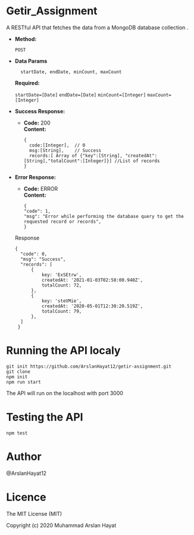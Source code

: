 # Getir_Assignment
A RESTful API that fetches the data from a MongoDB database collection .

* **Method:**
  
   `POST`

* **Data Params**

  ```
    startDate, endDate, minCount, maxCount
  ```
   **Required:**
 
   `startDate=[Date]`
   `endDate=[Date]`
   `minCount=[Integer]`
   `maxCount=[Integer]`
   
* **Success Response:**
  
  * **Code:** 200 <br />
    **Content:** 
     ``` 
    {  
       code:[Integer],  // 0
       msg:[String],    // Success
       records:[ Array of {"key":[String], "createdAt":[String],"totalCount":[Integer]}] //List of records
    }
    ```

* **Error Response:**


  * **Code:**  ERROR <br />
    **Content:**
      ```
      {
      "code": 1,
      "msg": "Error while performing the database query to get the requested record or records",
      }
     ```


  Response
  
  ```
  {
    "code": 0,
    "msg": "Success",
    "records": [
        {
            key: 'ExSEtrw',
            createdAt: '2021-01-03T02:58:00.940Z',
            totalCount: 72,
        },
        {
            key: 'steVMie',
            createdAt: '2020-05-01T12:30:20.519Z',
            totalCount: 79,
        },
    ]
   }
  
  ```
  
# Running the API localy 

```
git init https://github.com/ArslanHayat12/getir-assignment.git
git clone
npm init
npm run start
```
The API will run on the localhost with port 3000

# Testing the API
```
npm test
```

# Author
@ArslanHayat12

# Licence
The MIT License (MIT)

Copyright (c) 2020 Muhammad Arslan Hayat